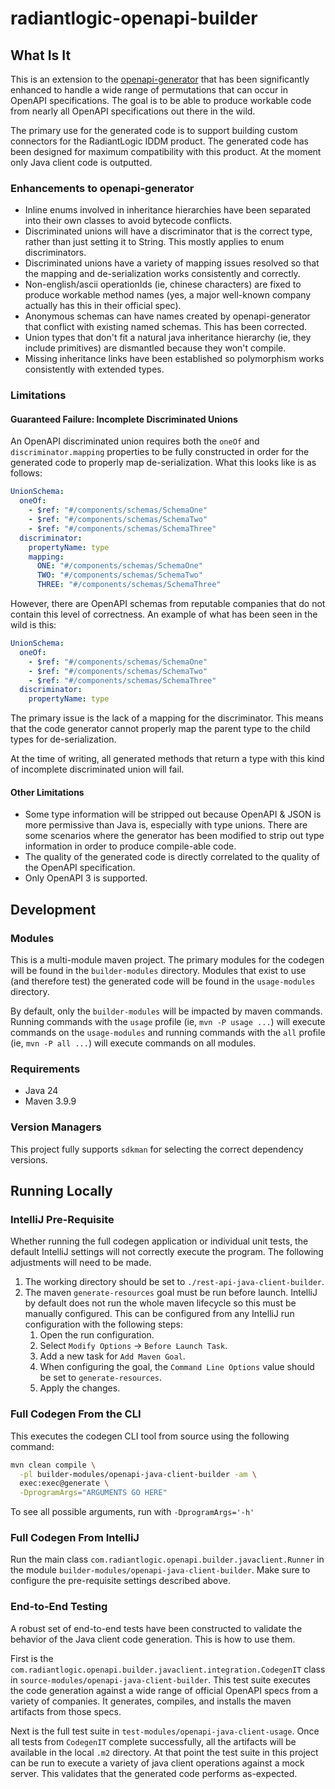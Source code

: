 # radiantlogic-openapi-builder

## What Is It

This is an extension to the [openapi-generator](https://github.com/OpenAPITools/openapi-generator) that has been significantly enhanced to handle a wide range of permutations that can occur in OpenAPI specifications. The goal is to be able to produce workable code from nearly all OpenAPI specifications out there in the wild. 

The primary use for the generated code is to support building custom connectors for the RadiantLogic IDDM product. The generated code has been designed for maximum compatibility with this product. At the moment only Java client code is outputted.

### Enhancements to openapi-generator

- Inline enums involved in inheritance hierarchies have been separated into their own classes to avoid bytecode conflicts.
- Discriminated unions will have a discriminator that is the correct type, rather than just setting it to String. This mostly applies to enum discriminators.
- Discriminated unions have a variety of mapping issues resolved so that the mapping and de-serialization works consistently and correctly.
- Non-english/ascii operationIds (ie, chinese characters) are fixed to produce workable method names (yes, a major well-known company actually has this in their official spec).
- Anonymous schemas can have names created by openapi-generator that conflict with existing named schemas. This has been corrected.
- Union types that don't fit a natural java inheritance hierarchy (ie, they include primitives) are dismantled because they won't compile.
- Missing inheritance links have been established so polymorphism works consistently with extended types.

### Limitations

#### Guaranteed Failure: Incomplete Discriminated Unions

An OpenAPI discriminated union requires both the `oneOf` and `discriminator.mapping` properties to be fully constructed in order for the generated code to properly map de-serialization. What this looks like is as follows:

```yaml
UnionSchema:
  oneOf:
    - $ref: "#/components/schemas/SchemaOne"
    - $ref: "#/components/schemas/SchemaTwo"
    - $ref: "#/components/schemas/SchemaThree"
  discriminator:
    propertyName: type
    mapping:
      ONE: "#/components/schemas/SchemaOne"
      TWO: "#/components/schemas/SchemaTwo"
      THREE: "#/components/schemas/SchemaThree"
```

However, there are OpenAPI schemas from reputable companies that do not contain this level of correctness. An example of what has been seen in the wild is this:

```yaml
UnionSchema:
  oneOf:
    - $ref: "#/components/schemas/SchemaOne"
    - $ref: "#/components/schemas/SchemaTwo"
    - $ref: "#/components/schemas/SchemaThree"
  discriminator:
    propertyName: type
```

The primary issue is the lack of a mapping for the discriminator. This means that the code generator cannot properly map the parent type to the child types for de-serialization.

At the time of writing, all generated methods that return a type with this kind of incomplete discriminated union will fail.

#### Other Limitations

- Some type information will be stripped out because OpenAPI & JSON is more permissive than Java is, especially with type unions. There are some scenarios where the generator has been modified to strip out type information in order to produce compile-able code.
- The quality of the generated code is directly correlated to the quality of the OpenAPI specification.
- Only OpenAPI 3 is supported.

## Development

### Modules

This is a multi-module maven project. The primary modules for the codegen will be found in the `builder-modules` directory. Modules that exist to use (and therefore test) the generated code will be found in the `usage-modules` directory.

By default, only the `builder-modules` will be impacted by maven commands. Running commands with the `usage` profile (ie, `mvn -P usage ...`) will execute commands on the `usage-modules` and running commands with the `all` profile (ie, `mvn -P all ...`) will execute commands on all modules. 

### Requirements

- Java 24
- Maven 3.9.9

### Version Managers

This project fully supports `sdkman` for selecting the correct dependency versions.

## Running Locally

### IntelliJ Pre-Requisite

Whether running the full codegen application or individual unit tests, the default IntelliJ settings will not correctly execute the program. The following adjustments will need to be made.

1. The working directory should be set to `./rest-api-java-client-builder`.
2. The maven `generate-resources` goal must be run before launch. IntelliJ by default does not run the whole maven lifecycle so this must be manually configured. This can be configured from any IntelliJ run configuration with the following steps:
   1. Open the run configuration.
   2. Select `Modify Options` -> `Before Launch Task`.
   3. Add a new task for `Add Maven Goal`.
   4. When configuring the goal, the `Command Line Options` value should be set to `generate-resources`.
   5. Apply the changes.

### Full Codegen From the CLI

This executes the codegen CLI tool from source using the following command:

```bash
mvn clean compile \
  -pl builder-modules/openapi-java-client-builder -am \
  exec:exec@generate \
  -DprogramArgs="ARGUMENTS GO HERE"
```

To see all possible arguments, run with `-DprogramArgs='-h'`

### Full Codegen From IntelliJ

Run the main class `com.radiantlogic.openapi.builder.javaclient.Runner` in the module `builder-modules/openapi-java-client-builder`. Make sure to configure the pre-requisite settings described above.

### End-to-End Testing

A robust set of end-to-end tests have been constructed to validate the behavior of the Java client code generation. This is how to use them.

First is the `com.radiantlogic.openapi.builder.javaclient.integration.CodegenIT` class in `source-modules/openapi-java-client-builder`. This test suite executes the code generation against a wide range of official OpenAPI specs from a variety of companies. It generates, compiles, and installs the maven artifacts from those specs.

Next is the full test suite in `test-modules/openapi-java-client-usage`. Once all tests from `CodegenIT` complete successfully, all the artifacts will be available in the local `.m2` directory. At that point the test suite in this project can be run to execute a variety of java client operations against a mock server. This validates that the generated code performs as-expected.